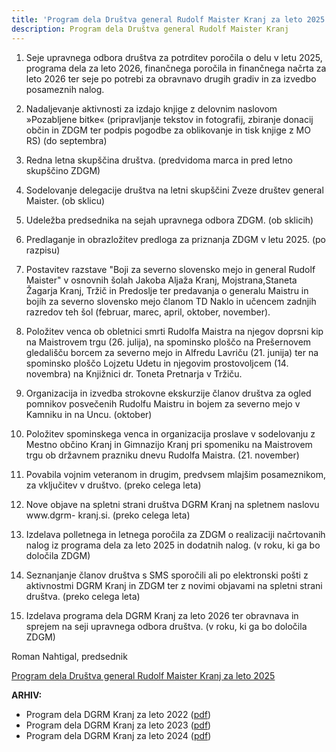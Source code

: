 ```yaml
---
title: 'Program dela Društva general Rudolf Maister Kranj za leto 2025'
description: Program dela Društva general Rudolf Maister Kranj
---
```


1. Seje upravnega odbora društva za potrditev poročila o delu v letu 2025, programa dela za
leto 2026, finančnega poročila in finančnega načrta za leto 2026 ter seje po potrebi za
obravnavo drugih gradiv in za izvedbo posameznih nalog.

2. Nadaljevanje aktivnosti za izdajo knjige z delovnim naslovom »Pozabljene bitke«
(pripravljanje tekstov in fotografij, zbiranje donacij občin in ZDGM ter podpis pogodbe za
oblikovanje in tisk knjige z MO RS) (do septembra)

3. Redna letna skupščina društva. (predvidoma marca in pred letno skupščino ZDGM)

4. Sodelovanje delegacije društva na letni skupščini Zveze društev general Maister. (ob
sklicu)

5. Udeležba predsednika na sejah upravnega odbora ZDGM. (ob sklicih)

6. Predlaganje in obrazložitev predloga za priznanja ZDGM v letu 2025. (po razpisu)

7. Postavitev razstave "Boji za severno slovensko mejo in general Rudolf Maister" v
osnovnih šolah Jakoba Aljaža Kranj, Mojstrana,Staneta Žagarja Kranj, Tržič in Predoslje ter
predavanja o generalu Maistru in bojih za severno slovensko mejo članom TD Naklo in
učencem zadnjih razredov teh šol (februar, marec, april, oktober, november).

8. Položitev venca ob obletnici smrti Rudolfa Maistra na njegov doprsni kip na Maistrovem
trgu (26. julija), na spominsko ploščo na Prešernovem gledališču borcem za severno mejo in
Alfredu Lavriču (21. junija) ter na spominsko ploščo Lojzetu Udetu in njegovim prostovoljcem
(14. novembra) na Knjižnici dr. Toneta Pretnarja v Tržiču.

9. Organizacija in izvedba strokovne ekskurzije članov društva za ogled pomnikov
posvečenih Rudolfu Maistru in bojem za severno mejo v Kamniku in na Uncu. (oktober)

10. Položitev spominskega venca in organizacija proslave v sodelovanju z Mestno občino
Kranj in Gimnazijo Kranj pri spomeniku na Maistrovem trgu ob državnem prazniku dnevu
Rudolfa Maistra. (21. november)

11. Povabila vojnim veteranom in drugim, predvsem mlajšim posameznikom, za vključitev v
društvo. (preko celega leta)

12. Nove objave na spletni strani društva DGRM Kranj na spletnem naslovu www.dgrm-
kranj.si. (preko celega leta)

13. Izdelava polletnega in letnega poročila za ZDGM o realizaciji načrtovanih nalog iz
programa dela za leto 2025 in dodatnih nalog. (v roku, ki ga bo določila ZDGM)

14. Seznanjanje članov društva s SMS sporočili ali po elektronski pošti z aktivnostmi DGRM
Kranj in ZDGM ter z novimi objavami na spletni strani društva. (preko celega leta)

15. Izdelava programa dela DGRM Kranj za leto 2026 ter obravnava in sprejem na seji
upravnega odbora društva. (v roku, ki ga bo določila ZDGM)

Roman Nahtigal,
predsednik

[Program dela Društva general Rudolf Maister Kranj za leto 2025](/programi-dela/Program-dela-DGRM-Kranj-za-leto-2025.pdf)

**ARHIV:**
- Program dela DGRM Kranj za leto 2022 ([pdf](/programi-dela/Program-dela-DGRM-Kranj-za-leto-2022.pdf))
- Program dela DGRM Kranj za leto 2023 ([pdf](/programi-dela/Program-dela-DGRM-Kranj-za-leto-2023.pdf))
- Program dela DGRM Kranj za leto 2024 ([pdf](/programi-dela/Program-dela-DGRM-Kranj-za-leto-2024.pdf))